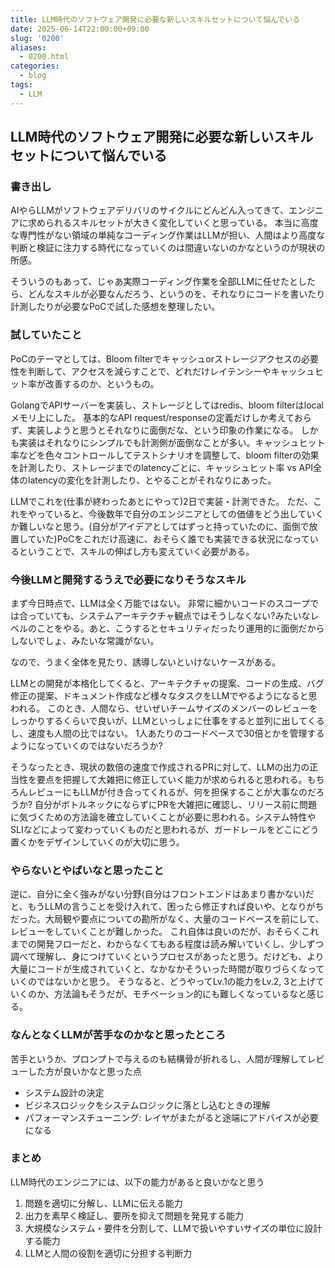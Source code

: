 ```yaml
---
title: LLM時代のソフトウェア開発に必要な新しいスキルセットについて悩んでいる
date: 2025-06-14T22:00:00+09:00
slug: '0200'
aliases:
  - 0200.html
categories:
  - blog
tags:
  - LLM
---
```


## LLM時代のソフトウェア開発に必要な新しいスキルセットについて悩んでいる

### 書き出し

AIやらLLMがソフトウェアデリバリのサイクルにどんどん入ってきて、エンジニアに求められるスキルセットが大きく変化していくと思っている。
本当に高度な専門性がない領域の単純なコーディング作業はLLMが担い、人間はより高度な判断と検証に注力する時代になっていくのは間違いないのかなというのが現状の所感。

そういうのもあって、じゃあ実際コーディング作業を全部LLMに任せたとしたら、どんなスキルが必要なんだろう、というのを、それなりにコードを書いたり計測したりが必要なPoCで試した感想を整理したい。

### 試していたこと

PoCのテーマとしては、Bloom filterでキャッシュorストレージアクセスの必要性を判断して、アクセスを減らすことで、どれだけレイテンシーやキャッシュヒット率が改善するのか、というもの。

GolangでAPIサーバーを実装し、ストレージとしてはredis、bloom filterはlocalメモリ上にした。
基本的なAPI request/responseの定義だけしか考えておらず、実装しようと思うとそれなりに面倒だな、という印象の作業になる。
しかも実装はそれなりにシンプルでも計測側が面倒なことが多い。キャッシュヒット率などを色々コントロールしてテストシナリオを調整して、bloom filterの効果を計測したり、ストレージまでのlatencyごとに、キャッシュヒット率 vs API全体のlatencyの変化を計測したり、とやることがそれなりにあった。

LLMでこれを(仕事が終わったあとにやって)2日で実装・計測できた。
ただ、これをやっていると、今後数年で自分のエンジニアとしての価値をどう出していくか難しいなと思う。(自分がアイデアとしてはずっと持っていたのに、面倒で放置していた)PoCをこれだけ高速に、おそらく誰でも実装できる状況になっているということで、スキルの伸ばし方も変えていく必要がある。


### 今後LLMと開発するうえで必要になりそうなスキル

まず今日時点で、LLMは全く万能ではない。
非常に細かいコードのスコープでは合っていても、システムアーキテクチャ観点ではそうしなくない?みたいなレベルのことをやる。あと、こうするとセキュリティだったり運用的に面倒だからしないでしょ、みたいな常識がない。

なので、うまく全体を見たり、誘導しないといけないケースがある。

LLMとの開発が本格化してくると、アーキテクチャの提案、コードの生成、バグ修正の提案、ドキュメント作成など様々なタスクをLLMでやるようになると思われる。
このとき、人間なら、せいぜいチームサイズのメンバーのレビューをしっかりするくらいで良いが、LLMといっしょに仕事をすると並列に出してくるし、速度も人間の比ではない。
1人あたりのコードベースで30倍とかを管理するようになっていくのではないだろうか?

そうなったとき、現状の数倍の速度で作成されるPRに対して、LLMの出力の正当性を要点を把握して大雑把に修正していく能力が求められると思われる。もちろんレビューにもLLMが付き合ってくれるが、何を担保することが大事なのだろうか?
自分がボトルネックにならずにPRを大雑把に確認し、リリース前に問題に気づくための方法論を確立していくことが必要に思われる。システム特性やSLIなどによって変わっていくものだと思われるが、ガードレールをどこにどう置くかをデザインしていくのが大切に思う。

### やらないとやばいなと思ったこと

逆に、自分に全く強みがない分野(自分はフロントエンドはあまり書かない)だと、もうLLMの言うことを受け入れて、困ったら修正すれば良いや、となりがちだった。大局観や要点についての勘所がなく、大量のコードベースを前にして、レビューをしていくことが難しかった。
これ自体は良いのだが、おそらくこれまでの開発フローだと、わからなくてもある程度は読み解いていくし、少しずつ調べて理解し、身につけていくというプロセスがあったと思う。だけども、より大量にコードが生成されていくと、なかなかそういった時間が取りづらくなっていくのではないかと思う。
そうなると、どうやってLv.1の能力をLv.2,  3と上げていくのか、方法論もそうだが、モチベーション的にも難しくなっているなと感じる。

### なんとなくLLMが苦手なのかなと思ったところ

苦手というか、プロンプトで与えるのも結構骨が折れるし、人間が理解してレビューした方が良いかなと思った点

- システム設計の決定
- ビジネスロジックをシステムロジックに落とし込むときの理解
- パフォーマンスチューニング: レイヤがまたがると途端にアドバイスが必要になる


### まとめ

LLM時代のエンジニアには、以下の能力があると良いかなと思う

1. 問題を適切に分解し、LLMに伝える能力
2. 出力を素早く検証し、要所を抑えて問題を発見する能力
3. 大規模なシステム・要件を分割して、LLMで扱いやすいサイズの単位に設計する能力
4. LLMと人間の役割を適切に分担する判断力


